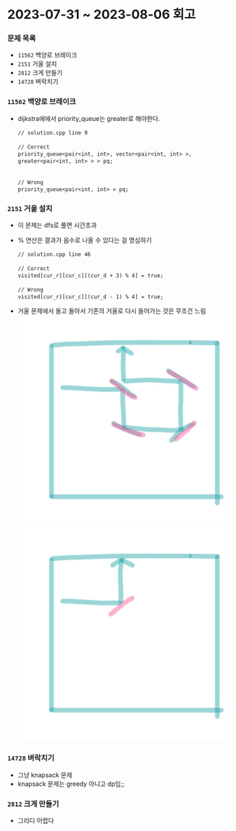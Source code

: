 # 2023-07-31 ~ 2023-08-06 회고

### 문제 목록

- `11562` 백양로 브레이크
- `2151` 거울 설치
- `2812` 크게 만들기
- `14728` 벼락치기

### `11562` 백양로 브레이크

- dijkstra에에서 priority_queue는 greater로 해야한다.

  ```
  // solution.cpp line 9

  // Correct
  priority_queue<pair<int, int>, vector<pair<int, int> >, greater<pair<int, int> > > pq;


  // Wrong
  priority_queue<pair<int, int> > pq;

  ```

### `2151` 거울 설치

- 이 문제는 dfs로 풀면 시간초과

- % 연산은 결과가 음수로 나올 수 있다는 걸 명심하기

  ```
  // solution.cpp line 46

  // Correct
  visited[cur_r][cur_c][(cur_d + 3) % 4] = true;

  // Wrong
  visited[cur_r][cur_c][(cur_d - 1) % 4] = true;
  ```

- 거울 문제에서 돌고 돌아서 기존의 거울로 다시 들어가는 것은 무조건 느림
  ![돌아가는 것](./res/2151_01.jpg "돌아가는 것")
  ![바로가는 것](./res/2151_02.jpg "바로가는 것")

### `14728` 벼락치기

- 그냥 knapsack 문제
- knapsack 문제는 greedy 아니고 dp임;;

### `2812` 크게 만들기

- 그리디 어렵다

